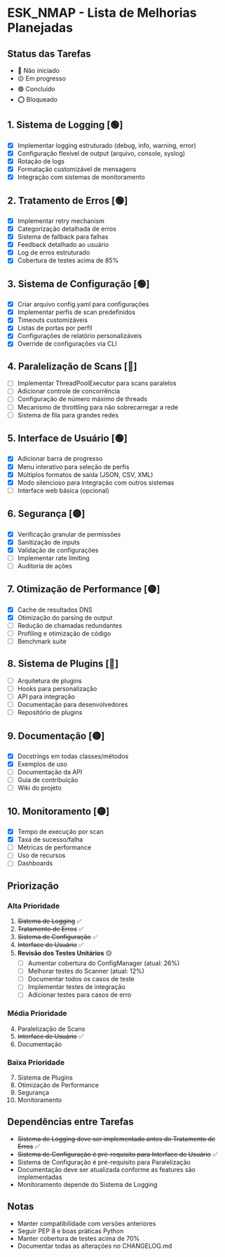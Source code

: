 # ESK_NMAP - Lista de Melhorias Planejadas

## Status das Tarefas
- 🔴 Não iniciado
- 🟡 Em progresso
- 🟢 Concluído
- ⭕ Bloqueado

## 1. Sistema de Logging [🟢]
- [x] Implementar logging estruturado (debug, info, warning, error)
- [x] Configuração flexível de output (arquivo, console, syslog)
- [x] Rotação de logs
- [x] Formatação customizável de mensagens
- [x] Integração com sistemas de monitoramento

## 2. Tratamento de Erros [🟢]
- [x] Implementar retry mechanism
- [x] Categorização detalhada de erros
- [x] Sistema de fallback para falhas
- [x] Feedback detalhado ao usuário
- [x] Log de erros estruturado
- [x] Cobertura de testes acima de 85%

## 3. Sistema de Configuração [🟢]
- [x] Criar arquivo config.yaml para configurações
- [x] Implementar perfis de scan predefinidos
- [x] Timeouts customizáveis
- [x] Listas de portas por perfil
- [x] Configurações de relatório personalizáveis
- [x] Override de configurações via CLI

## 4. Paralelização de Scans [🔴]
- [ ] Implementar ThreadPoolExecutor para scans paralelos
- [ ] Adicionar controle de concorrência
- [ ] Configuração de número máximo de threads
- [ ] Mecanismo de throttling para não sobrecarregar a rede
- [ ] Sistema de fila para grandes redes

## 5. Interface de Usuário [🟢]
- [x] Adicionar barra de progresso
- [x] Menu interativo para seleção de perfis
- [x] Múltiplos formatos de saída (JSON, CSV, XML)
- [x] Modo silencioso para integração com outros sistemas
- [ ] Interface web básica (opcional)

## 6. Segurança [🟡]
- [x] Verificação granular de permissões
- [x] Sanitização de inputs
- [x] Validação de configurações
- [ ] Implementar rate limiting
- [ ] Auditoria de ações

## 7. Otimização de Performance [🟡]
- [x] Cache de resultados DNS
- [x] Otimização do parsing de output
- [ ] Redução de chamadas redundantes
- [ ] Profiling e otimização de código
- [ ] Benchmark suite

## 8. Sistema de Plugins [🔴]
- [ ] Arquitetura de plugins
- [ ] Hooks para personalização
- [ ] API para integração
- [ ] Documentação para desenvolvedores
- [ ] Repositório de plugins

## 9. Documentação [🟡]
- [x] Docstrings em todas classes/métodos
- [x] Exemplos de uso
- [ ] Documentação da API
- [ ] Guia de contribuição
- [ ] Wiki do projeto

## 10. Monitoramento [🟡]
- [x] Tempo de execução por scan
- [x] Taxa de sucesso/falha
- [ ] Métricas de performance
- [ ] Uso de recursos
- [ ] Dashboards

## Priorização

### Alta Prioridade
1. ~~Sistema de Logging~~ ✅
2. ~~Tratamento de Erros~~ ✅
3. ~~Sistema de Configuração~~ ✅
4. ~~Interface de Usuário~~ ✅
5. **Revisão dos Testes Unitários** 🟡
   - [ ] Aumentar cobertura do ConfigManager (atual: 26%)
   - [ ] Melhorar testes do Scanner (atual: 12%)
   - [ ] Documentar todos os casos de teste
   - [ ] Implementar testes de integração
   - [ ] Adicionar testes para casos de erro

### Média Prioridade
4. Paralelização de Scans
5. ~~Interface de Usuário~~ ✅
6. Documentação

### Baixa Prioridade
7. Sistema de Plugins
8. Otimização de Performance
9. Segurança
10. Monitoramento

## Dependências entre Tarefas
- ~~Sistema de Logging deve ser implementado antes do Tratamento de Erros~~ ✅
- ~~Sistema de Configuração é pré-requisito para Interface de Usuário~~ ✅
- Sistema de Configuração é pré-requisito para Paralelização
- Documentação deve ser atualizada conforme as features são implementadas
- Monitoramento depende do Sistema de Logging

## Notas
- Manter compatibilidade com versões anteriores
- Seguir PEP 8 e boas práticas Python
- Manter cobertura de testes acima de 70%
- Documentar todas as alterações no CHANGELOG.md